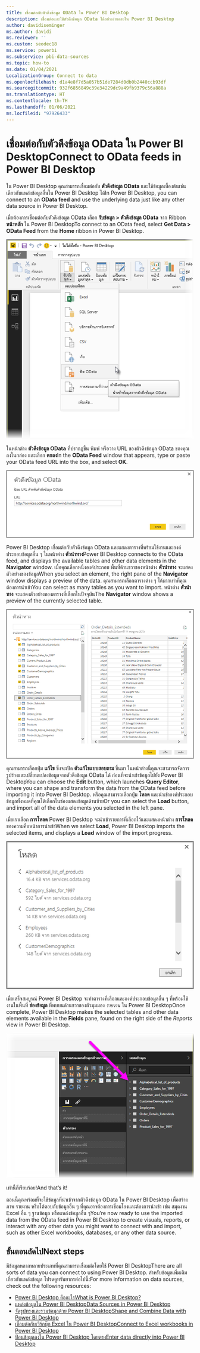 ```yaml
---
title: เชื่อมต่อกับตัวดึงข้อมูล OData ใน Power BI Desktop
description: เชื่อมต่อและใช้ตัวดึงข้อมูล OData ได้อย่างง่ายดายใน Power BI Desktop
author: davidiseminger
ms.author: davidi
ms.reviewer: ''
ms.custom: seodec18
ms.service: powerbi
ms.subservice: pbi-data-sources
ms.topic: how-to
ms.date: 01/04/2021
LocalizationGroup: Connect to data
ms.openlocfilehash: d1a4e8f7d5a057b51de7284d0db0b2440ccb93df
ms.sourcegitcommit: 932f6856849c39e34229dc9a49fb9379c56a888a
ms.translationtype: HT
ms.contentlocale: th-TH
ms.lasthandoff: 01/06/2021
ms.locfileid: "97926433"
---
```

# <a name="connect-to-odata-feeds-in-power-bi-desktop"></a><span data-ttu-id="38806-103">เชื่อมต่อกับตัวดึงข้อมูล OData ใน Power BI Desktop</span><span class="sxs-lookup"><span data-stu-id="38806-103">Connect to OData feeds in Power BI Desktop</span></span>
<span data-ttu-id="38806-104">ใน Power BI Desktop คุณสามารถเชื่อมต่อกับ **ตัวดึงข้อมูล OData** และใช้ข้อมูลเบื้องต้นเช่นเดียวกับแหล่งข้อมูลอื่นใน Power BI Desktop ได้</span><span class="sxs-lookup"><span data-stu-id="38806-104">In Power BI Desktop, you can connect to an **OData feed** and use the underlying data just like any other data source in Power BI Desktop.</span></span>

<span data-ttu-id="38806-105">เมื่อต้องการเชื่อมต่อกับตัวดึงข้อมูล OData เลือก **รับข้อมูล > ตัวดึงข้อมูล OData** จาก Ribbon **หน้าหลัก** ใน Power BI Desktop</span><span class="sxs-lookup"><span data-stu-id="38806-105">To connect to an OData feed, select **Get Data > OData Feed** from the **Home** ribbon in Power BI Desktop.</span></span>

![ภาพหน้าจอของริบบอนรับข้อมูลใน Power BI Desktop ที่แสดงการเลือกตัวดึงข้อมูล OData](media/desktop-connect-odata/connect-to-odata_1.png)

<span data-ttu-id="38806-107">ในหน้าต่าง **ตัวดึงข้อมูล OData** ที่ปรากฎขึ้น พิมพ์ หรือวาง URL ของตัวดึงข้อมูล OData ของคุณลงในกล่อง และเลือก **ตกลง**</span><span class="sxs-lookup"><span data-stu-id="38806-107">In the **OData Feed** window that appears, type or paste your OData feed URL into the box, and select **OK**.</span></span>

![ภาพหน้าจอของกล่องโต้ตอบตัวดึงข้อมูล OData ที่แสดงเขตข้อมูล URL](media/desktop-connect-odata/connect-to-odata_2.png)

<span data-ttu-id="38806-109">Power BI Desktop เชื่อมต่อกับตัวดึงข้อมูล OData และแสดงตารางที่พร้อมใช้งานและองค์ประกอบข้อมูลอื่น ๆ ในหน้าต่าง **ตัวนำทาง**</span><span class="sxs-lookup"><span data-stu-id="38806-109">Power BI Desktop connects to the OData feed, and displays the available tables and other data elements in the **Navigator** window.</span></span> <span data-ttu-id="38806-110">เมื่อคุณเลือกหนึ่งองค์ประกอบ พื้นที่ด้านขวาของหน้าต่าง **ตัวนำทาง** จะแสดงตัวอย่างของข้อมูล</span><span class="sxs-lookup"><span data-stu-id="38806-110">When you select an element, the right pane of the **Navigator** window displays a preview of the data.</span></span> <span data-ttu-id="38806-111">คุณสามารถเลือกตารางต่าง ๆ ได้มากเท่าที่คุณต้องการนำเข้า</span><span class="sxs-lookup"><span data-stu-id="38806-111">You can select as many tables as you want to import.</span></span> <span data-ttu-id="38806-112">หน้าต่าง **ตัวนำทาง** จะแสดงตัวอย่างของตารางที่เลือกในปัจจุบัน</span><span class="sxs-lookup"><span data-stu-id="38806-112">The **Navigator** window shows a preview of the currently selected table.</span></span>

![ภาพหน้าจอของกล่องโต้ตอบตัวนำทาง ที่แสดงตัวอย่างของข้อมูลของตารางที่เลือก](media/desktop-connect-odata/connect-to-odata_3.png)

<span data-ttu-id="38806-114">คุณสามารถเลือกปุ่ม **แก้ไข** ซึ่งจะเปิด **ตัวแก้ไขแบบสอบถาม** ขึ้นมา ในหน้าต่างนี้คุณจะสามารถจัดการรูปร่างและเปลี่ยนแปลงข้อมูลจากตัวดึงข้อมูล OData ได้ ก่อนที่จะนำเข้าข้อมูลไปยัง Power BI Desktop</span><span class="sxs-lookup"><span data-stu-id="38806-114">You can choose the **Edit** button, which launches **Query Editor**, where you can shape and transform the data from the OData feed before importing it into Power BI Desktop.</span></span> <span data-ttu-id="38806-115">หรือคุณสามารถเลือกปุ่ม **โหลด** และนำเข้าองค์ประกอบข้อมูลทั้งหมดที่คุณได้เลือกในช่องแสดงข้อมูลด้านซ้าย</span><span class="sxs-lookup"><span data-stu-id="38806-115">Or you can select the **Load** button, and import all of the data elements you selected in the left pane.</span></span>

<span data-ttu-id="38806-116">เมื่อเราเลือก **การโหลด** Power BI Desktop จะนำเข้ารายการที่เลือกไว้และแสดงหน้าต่าง **การโหลด** ของความคืบหน้าการนำเข้า</span><span class="sxs-lookup"><span data-stu-id="38806-116">When we select **Load**, Power BI Desktop imports the selected items, and displays a **Load** window of the import progress.</span></span>

![ภาพหน้าจอของกล่องโต้ตอบการโหลด ที่แสดงความคืบหน้าการนำเข้า](media/desktop-connect-odata/connect-to-odata_4.png)

<span data-ttu-id="38806-118">เมื่อเสร็จสมบูรณ์ Power BI Desktop จะทำตารางที่เลือกและองค์ประกอบข้อมูลอื่น ๆ ที่พร้อมใช้งานในพื้นที่ **ช่องข้อมูล** ที่พบบนด้านขวาของตัวมุมมอง *รายงาน* ใน Power BI Desktop</span><span class="sxs-lookup"><span data-stu-id="38806-118">Once complete, Power BI Desktop makes the selected tables and other data elements available in the **Fields** pane, found on the right side of the *Reports* view in Power BI Desktop.</span></span>

![ภาพหน้าจอของบานหน้าต่างเขตข้อมูล ที่แสดงรายการของตารางที่เลือก](media/desktop-connect-odata/connect-to-odata_5.png)

<span data-ttu-id="38806-120">เท่านี้ก็เรียบร้อย!</span><span class="sxs-lookup"><span data-stu-id="38806-120">And that’s it!</span></span>

<span data-ttu-id="38806-121">ตอนนี้คุณพร้อมที่จะใช้ข้อมูลที่นำเข้าจากตัวดึงข้อมูล OData ใน Power BI Desktop เพื่อสร้างภาพ รายงาน หรือโต้ตอบกับข้อมูลอื่น ๆ ที่คุณอาจต้องการเชื่อมโยงและต้องการนำเข้า เช่น สมุดงาน Excel อื่น ๆ ฐานข้อมูล หรือแหล่งข้อมูลอื่น ๆ</span><span class="sxs-lookup"><span data-stu-id="38806-121">You’re now ready to use the imported data from the OData feed in Power BI Desktop to create visuals, reports, or interact with any other data you might want to connect with and import, such as other Excel workbooks, databases, or any other data source.</span></span>

## <a name="next-steps"></a><span data-ttu-id="38806-122">ขั้นตอนถัดไป</span><span class="sxs-lookup"><span data-stu-id="38806-122">Next steps</span></span>
<span data-ttu-id="38806-123">มีข้อมูลหลากหลายประเภทที่คุณสามารถเชื่อมต่อโดยใช้ Power BI Desktop</span><span class="sxs-lookup"><span data-stu-id="38806-123">There are all sorts of data you can connect to using Power BI Desktop.</span></span> <span data-ttu-id="38806-124">สำหรับข้อมูลเพิ่มเติมเกี่ยวกับแหล่งข้อมูล โปรดดูทรัพยากรต่อไปนี้:</span><span class="sxs-lookup"><span data-stu-id="38806-124">For more information on data sources, check out the following resources:</span></span>

* [<span data-ttu-id="38806-125">Power BI Desktop คืออะไร</span><span class="sxs-lookup"><span data-stu-id="38806-125">What is Power BI Desktop?</span></span>](../fundamentals/desktop-what-is-desktop.md)
* [<span data-ttu-id="38806-126">แหล่งข้อมูลใน Power BI Desktop</span><span class="sxs-lookup"><span data-stu-id="38806-126">Data Sources in Power BI Desktop</span></span>](desktop-data-sources.md)
* [<span data-ttu-id="38806-127">จัดรูปทรงและรวมข้อมูลด้วย Power BI Desktop</span><span class="sxs-lookup"><span data-stu-id="38806-127">Shape and Combine Data with Power BI Desktop</span></span>](desktop-shape-and-combine-data.md)
* [<span data-ttu-id="38806-128">เชื่อมต่อกับเวิร์กบุ๊ก Excel ใน Power BI Desktop</span><span class="sxs-lookup"><span data-stu-id="38806-128">Connect to Excel workbooks in Power BI Desktop</span></span>](desktop-connect-excel.md)   
* [<span data-ttu-id="38806-129">ป้อนข้อมูลลงใน Power BI Desktop โดยตรง</span><span class="sxs-lookup"><span data-stu-id="38806-129">Enter data directly into Power BI Desktop</span></span>](desktop-enter-data-directly-into-desktop.md)   
